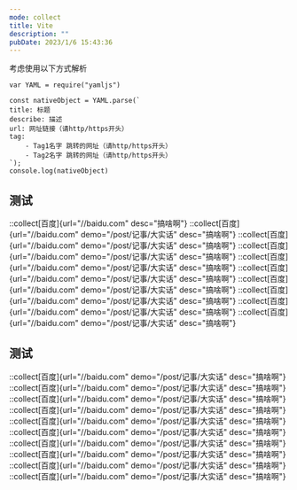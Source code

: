 ```yaml
---
mode: collect
title: Vite
description: ""
pubDate: 2023/1/6 15:43:36
---
```

考虑使用以下方式解析
```
var YAML = require("yamljs")

const nativeObject = YAML.parse(`
title: 标题
describe: 描述
url: 网址链接（请http/https开头）
tag: 
    - Tag1名字 跳转的网址（请http/https开头）
    - Tag2名字 跳转的网址（请http/https开头）
`);
console.log(nativeObject)
```

## 测试

::collect[百度]{url="//baidu.com" desc="搞啥啊"}
::collect[百度]{url="//baidu.com" demo="/post/记事/大实话" desc="搞啥啊"}
::collect[百度]{url="//baidu.com" demo="/post/记事/大实话" desc="搞啥啊"}
::collect[百度]{url="//baidu.com" demo="/post/记事/大实话" desc="搞啥啊"}
::collect[百度]{url="//baidu.com" demo="/post/记事/大实话" desc="搞啥啊"}
::collect[百度]{url="//baidu.com" demo="/post/记事/大实话" desc="搞啥啊"}
::collect[百度]{url="//baidu.com" demo="/post/记事/大实话" desc="搞啥啊"}
::collect[百度]{url="//baidu.com" demo="/post/记事/大实话" desc="搞啥啊"}
::collect[百度]{url="//baidu.com" demo="/post/记事/大实话" desc="搞啥啊"}
::collect[百度]{url="//baidu.com" demo="/post/记事/大实话" desc="搞啥啊"}

## 测试

::collect[百度]{url="//baidu.com" demo="/post/记事/大实话" desc="搞啥啊"}
::collect[百度]{url="//baidu.com" demo="/post/记事/大实话" desc="搞啥啊"}
::collect[百度]{url="//baidu.com" demo="/post/记事/大实话" desc="搞啥啊"}
::collect[百度]{url="//baidu.com" demo="/post/记事/大实话" desc="搞啥啊"}
::collect[百度]{url="//baidu.com" demo="/post/记事/大实话" desc="搞啥啊"}
::collect[百度]{url="//baidu.com" demo="/post/记事/大实话" desc="搞啥啊"}
::collect[百度]{url="//baidu.com" demo="/post/记事/大实话" desc="搞啥啊"}
::collect[百度]{url="//baidu.com" demo="/post/记事/大实话" desc="搞啥啊"}
::collect[百度]{url="//baidu.com" demo="/post/记事/大实话" desc="搞啥啊"}
::collect[百度]{url="//baidu.com" demo="/post/记事/大实话" desc="搞啥啊"}
